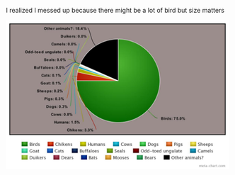 I realized I messed up because there might be a lot of bird but size matters

![alt text](meta-chart.jpeg)
